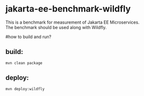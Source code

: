 # jakarta-ee-benchmark-wildfly

This is a benchmark for measurement of Jakarta EE Microservices. <br>
The benchmark should be used along with Wildfly.

#how to build and run?

## build: <br>
<code>mvn clean package</code>

## deploy: <br>
<code>mvn deploy:wildfly</code>
